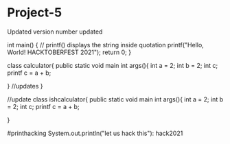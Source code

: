 # Project-5
Updated
version number updated

int main() {
   // printf() displays the string inside quotation
   printf("Hello, World! HACKTOBERFEST 2021");
   return 0;
}

class calculator{
public static void main int args(){
int a  = 2;
int b = 2;
int c;
printf c = a + b;

}
//updates
}

//update
class ishcalculator{
public static void main int args(){
int a  = 2;
int b = 2;
int c;
printf c = a + b;

}


#printhacking
System.out.println("let us hack this"):
hack2021

